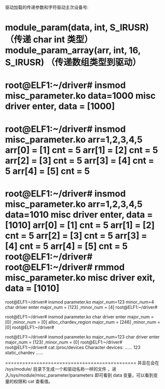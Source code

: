 驱动加载的传递参数和字符驱动主次设备号:

module_param(data, int, S_IRUSR) （传递 char int 类型）
module_param_array(arr,  int, 16, S_IRUSR) （传递数组类型到驱动）
==========================================
root@ELF1:~/driver# insmod misc_parameter.ko data=1000
misc driver enter, data = [1000]
==========================================
root@ELF1:~/driver# insmod misc_parameter.ko arr=1,2,3,4,5
arr[0] = [1] cnt = 5
arr[1] = [2] cnt = 5
arr[2] = [3] cnt = 5
arr[3] = [4] cnt = 5
arr[4] = [5] cnt = 5
=============================================
root@ELF1:~/driver# insmod misc_parameter.ko arr=1,2,3,4,5 data=1010
misc driver enter, data = [1010]
arr[0] = [1] cnt = 5
arr[1] = [2] cnt = 5
arr[2] = [3] cnt = 5
arr[3] = [4] cnt = 5
arr[4] = [5] cnt = 5
root@ELF1:~/driver#
root@ELF1:~/driver# rmmod misc_parameter.ko
misc driver exit, data = [1010]
=============================================
root@ELF1:~/driver# insmod parameter.ko major_num=123 minor_num=4
char driver enter
major_num = [123] ,minor_num = [4]
root@ELF1:~/driver#

root@ELF1:~/driver# insmod parameter.ko
char driver enter
major_num = [0] ,minor_num = [0]
alloc_chardev_region major_num = [246] ,minor_num = [0]
root@ELF1:~/driver#

root@ELF1:~/driver# insmod parameter.ko major_num=123
char driver enter
major_num = [123] ,minor_num = [0]
root@ELF1:~/driver#
root@ELF1:~/driver# cat /proc/devices
Character devices:
......
123 static_chardev
......

==============================================
并且在会在 /sys/module/ 目录下生成一个和驱动名称一样的文件 ，进入/sys/module/misc_parameter/parameters 即可看到
data 变量，可以看到变量的权限和 cat 查看值。
